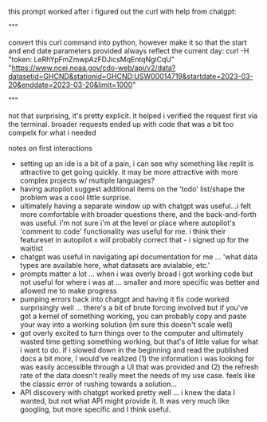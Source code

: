 this prompt worked after i figured out the curl with help from chatgpt:

"""

convert this curl command into python, however make it so that the start and end date parameters provided always reflect the current day: curl -H "token: LeRhYpFmZmwpAzFDJicsMqEntqNgiCqU" "https://www.ncei.noaa.gov/cdo-web/api/v2/data?datasetid=GHCND&stationid=GHCND:USW00014719&startdate=2023-03-20&enddate=2023-03-20&limit=1000"

"""

not that surprising, it's pretty explicit. it helped i verified the request first via the terminal. broader requests ended up with code that was a bit too compelx for what i needed

 notes on first interactions
- setting up an ide is a bit of a pain, i can see why something like replit is attractive to get going quickly. it may be more attractive with more complex projects w/ multiple languages?
- having autopilot suggest additional items on the 'todo' list/shape the problem was a cool little surprise.
- ultimately having a separate window up with chatgpt was useful...i felt more comfortable with broader questions there, and the back-and-forth was useful. i'm not sure i'm at the level or place where autopilot's 'comment to code' functionality was useful for me. i think their featureset in autopilot x will probably correct that - i signed up for the waitlist
- chatgpt was useful in navigating api documentation for me … 'what data types are available here, what datasets are avialable, etc.' 
- prompts matter a lot … when i was overly broad i got working code but not useful for where i was at … smaller and more specific was better and allowed me to make progress
- pumping errors back into chatgpt and having it fix code worked surprisingly well … there's a bit of brute forcing involved but if you've got a kernel of something working, you can probably copy and paste your way into a working solution (im sure this doesn't scale well)
- got overly excited to turn things over to the computer and ultimately wasted time getting something working, but that's of little value for what i want to do. if i slowed down in the beginning and read the published docs a bit more, I would've realized (1) the information i was looking for was easily accessible through a UI that was provided and (2) the refresh rate of the data doesn't really meet the needs of my use case. feels like the classic error of rushing towards a solution…
- API discovery with chatgpt worked pretty well … i knew the data I wanted, but not what API might provide it. It was very much like googling, but more specific and I think useful. 

